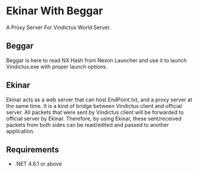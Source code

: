 # Ekinar With Beggar
A Proxy Server For Vindictus World Server.

## Beggar
Beggar is here to read NX Hash from Nexon Launcher and use it to launch Vindictus.exe with proper launch options.

## Ekinar
Ekinar acts as a web server that can host EndPoint.txt, and a proxy server at the same time. It is a kind of bridge between Vindictus client and official server. All packets that were sent by Vindictus client will be forwarded to official server by Ekinar. Therefore, by using Ekinar, these sent/received packets from both sides can be read/edited and passed to another application.

## Requirements
* .NET 4.6.1 or above
